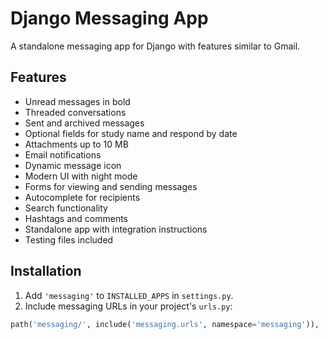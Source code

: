 # Django Messaging App

A standalone messaging app for Django with features similar to Gmail.

## Features

- Unread messages in bold
- Threaded conversations
- Sent and archived messages
- Optional fields for study name and respond by date
- Attachments up to 10 MB
- Email notifications
- Dynamic message icon
- Modern UI with night mode
- Forms for viewing and sending messages
- Autocomplete for recipients
- Search functionality
- Hashtags and comments
- Standalone app with integration instructions
- Testing files included

## Installation

1. Add `'messaging'` to `INSTALLED_APPS` in `settings.py`.
2. Include messaging URLs in your project's `urls.py`:

```python
path('messaging/', include('messaging.urls', namespace='messaging')),

